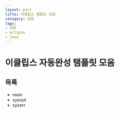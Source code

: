 ```yaml
---
layout: post
title: 이클립스 탬플릿 모음
category: IDE
tags:
- IDE
- eclipse
- java
---
```


# 이클립스 자동완성 탬플릿 모음

## 목록

- main
- sysout
- syserr
